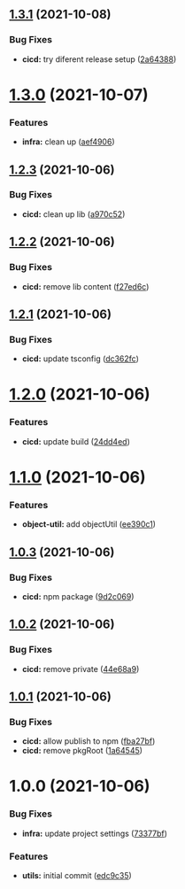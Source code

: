 ## [1.3.1](https://github.com/terencetcf/tt-npm-utils/compare/v1.3.0...v1.3.1) (2021-10-08)


### Bug Fixes

* **cicd:** try diferent release setup ([2a64388](https://github.com/terencetcf/tt-npm-utils/commit/2a64388d90193abeaab895457f13b3b2dd130c28))

# [1.3.0](https://github.com/terencetcf/tt-npm-utils/compare/v1.2.3...v1.3.0) (2021-10-07)


### Features

* **infra:** clean up ([aef4906](https://github.com/terencetcf/tt-npm-utils/commit/aef49065b5c6850de962e321f7526a2f2e525a83))

## [1.2.3](https://github.com/terencetcf/tt-npm-utils/compare/v1.2.2...v1.2.3) (2021-10-06)


### Bug Fixes

* **cicd:** clean up lib ([a970c52](https://github.com/terencetcf/tt-npm-utils/commit/a970c5242d227e0a2870cb5727c6875d863d75f5))

## [1.2.2](https://github.com/terencetcf/tt-npm-utils/compare/v1.2.1...v1.2.2) (2021-10-06)


### Bug Fixes

* **cicd:** remove lib content ([f27ed6c](https://github.com/terencetcf/tt-npm-utils/commit/f27ed6cffd93e482df40b1f23ddad9626f8ef26d))

## [1.2.1](https://github.com/terencetcf/tt-npm-utils/compare/v1.2.0...v1.2.1) (2021-10-06)


### Bug Fixes

* **cicd:** update tsconfig ([dc362fc](https://github.com/terencetcf/tt-npm-utils/commit/dc362fc0b38e10fc89fa12302d2f69b6efa4089c))

# [1.2.0](https://github.com/terencetcf/tt-npm-utils/compare/v1.1.0...v1.2.0) (2021-10-06)


### Features

* **cicd:** update build ([24dd4ed](https://github.com/terencetcf/tt-npm-utils/commit/24dd4ed88a9fa216a22a74f653cd47901398add5))

# [1.1.0](https://github.com/terencetcf/tt-npm-utils/compare/v1.0.3...v1.1.0) (2021-10-06)


### Features

* **object-util:** add objectUtil ([ee390c1](https://github.com/terencetcf/tt-npm-utils/commit/ee390c1da0cec0fa861cafcf3f4074eef7c474c3))

## [1.0.3](https://github.com/terencetcf/tt-npm-utils/compare/v1.0.2...v1.0.3) (2021-10-06)


### Bug Fixes

* **cicd:** npm package ([9d2c069](https://github.com/terencetcf/tt-npm-utils/commit/9d2c0690c11f748c4920aa382ac7148a00ecabc5))

## [1.0.2](https://github.com/terencetcf/tt-npm-utils/compare/v1.0.1...v1.0.2) (2021-10-06)


### Bug Fixes

* **cicd:** remove private ([44e68a9](https://github.com/terencetcf/tt-npm-utils/commit/44e68a911b430b1e5753dff22779ca0c82fcb45f))

## [1.0.1](https://github.com/terencetcf/tt-npm-utils/compare/v1.0.0...v1.0.1) (2021-10-06)


### Bug Fixes

* **cicd:** allow publish to npm ([fba27bf](https://github.com/terencetcf/tt-npm-utils/commit/fba27bff93a835c1578fe8761eb89fd0c8340031))
* **cicd:** remove pkgRoot ([1a64545](https://github.com/terencetcf/tt-npm-utils/commit/1a64545383a48adffb5d257294f64e97d72216da))

# 1.0.0 (2021-10-06)


### Bug Fixes

* **infra:** update project settings ([73377bf](https://github.com/terencetcf/tt-npm-utils/commit/73377bf83a12830b0170dcfdd32dfb17c6189e4f))


### Features

* **utils:** initial commit ([edc9c35](https://github.com/terencetcf/tt-npm-utils/commit/edc9c352d8e86cf3bb9d232196945530dc8b9213))
